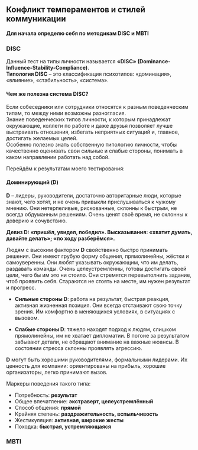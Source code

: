 ## Конфликт темпераментов и стилей коммуникации

**Для начала определю себя по методикам DISC и MBTI**
### **DISC**
Данный тест на типы личности называется **«DISC» (Dominance-Influence-Stability-Compliance)**.  
**Типология DISC** – это классификация психотипов: «доминация», «влияние», «стабильность», «система».
#### Чем же полезна система **DISC**?
Если собеседники или сотрудники относятся к разным поведенческим типам, то между ними возможны разногласия.   
Знание поведенческих типов личности, к которым принадлежат окружающие, коллеги по работе и даже друзья позволяет лучше выстраивать отношения, избегать неприятных ситуаций и, главное, достигать желаемых целей.  
Особенно полезно знать собственную типологию личности, чтобы качественно оценивать свои сильные и слабые стороны, понимать в каком направлении работать над собой.

Перейдём к результатам моего тестирования:
#### **Доминирующий (D)**

**D** – лидеры, руководители, достаточно авторитарные люди, которые знают, чего хотят, и не очень привыкли прислушиваться к чужому мнению. Они нетерпеливые, рискованные, склонны к быстрым, не всегда обдуманным решениям. Очень ценят своё время, не склонны к доверию и сочувствию.

**Девиз D: «пришёл, увидел, победил». Высказывания: «хватит думать, давайте делать»; «по ходу разберёмся».**

Людям с высоким фактором **D** свойственно быстро принимать решения. Они имеют грубую форму общения, прямолинейны, жёстки и самоуверенны. Они любят указывать окружающим, что им делать, раздавать команды. Очень целеустремлённы, готовы достигать своей цели, чего бы им это ни стоило. Они стремятся перевыполнить задание, чтоб проявить себя. Стараются не стоять на месте, им нужен результат и прогресс.

- **Сильные стороны D**: работа на результат, быстрая реакция, активная жизненная позиция. Они всегда отстаивают свою точку зрения. Им комфортно в меняющихся условиях, в ситуациях с вызовом.

- **Слабые стороны D**: тяжело находят подход к людям, слишком прямолинейны, им не хватает дипломатии. В погоне за результатом забывают детали, не обращают внимание на важные нюансы. В состоянии стресса склонны проявлять агрессию.

**D** могут быть хорошими руководителями, формальными лидерами. Их ценность для компании: ориентированы на прибыль, хорошие организаторы, легко принимают вызов.

Маркеры поведения такого типа:
- Потребность: **результат**
- Общее впечатление: **экстраверт, целеустремлённый**
- Способ общения: **прямой**
- Крайняя степень: **раздражительность, вспыльчивость**
- Жестикуляция: **активная, широкие жесты**
- Походка: **быстрая, устремляющаяся**
### **MBTI**
